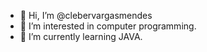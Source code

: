 - 👋 Hi, I’m @clebervargasmendes
- 👀 I’m interested in computer programming.
- 🌱 I’m currently learning JAVA.


<!---
clebervargasmendes/clebervargasmendes is a ✨ special ✨ repository because its `README.md` (this file) appears on your GitHub profile.
You can click the Preview link to take a look at your changes.
--->
